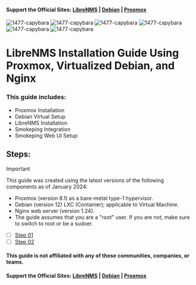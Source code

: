 #### Support the Official Sites: [LibreNMS](https://www.librenms.org/) | [Debian](https://www.debian.org/) | [Proxmox](https://www.proxmox.com/en/)

![1477-capybara](https://github.com/hispanicdevian/libreNMS-Guide/assets/135581442/4296fa98-e024-4ed7-9d23-8f414f94b5c0) ![1477-capybara](https://github.com/hispanicdevian/libreNMS-Guide/assets/135581442/4296fa98-e024-4ed7-9d23-8f414f94b5c0) ![1477-capybara](https://github.com/hispanicdevian/libreNMS-Guide/assets/135581442/4296fa98-e024-4ed7-9d23-8f414f94b5c0) ![1477-capybara](https://github.com/hispanicdevian/libreNMS-Guide/assets/135581442/4296fa98-e024-4ed7-9d23-8f414f94b5c0) ![1477-capybara](https://github.com/hispanicdevian/libreNMS-Guide/assets/135581442/4296fa98-e024-4ed7-9d23-8f414f94b5c0) ![1477-capybara](https://github.com/hispanicdevian/libreNMS-Guide/assets/135581442/4296fa98-e024-4ed7-9d23-8f414f94b5c0)

# LibreNMS Installation Guide Using Proxmox, Virtualized Debian, and Nginx
### This guide includes:
- Proxmox Installation
- Debian Virtual Setup
- LibreNMS Installation
- Smokeping Integration
- Smokeping Web UI Setup
## Steps:
> [!IMPORTANT]
> This guide was created using the latest versions of the following components as of January 2024:
> - Proxmox (version 8.1) as a bare-metal type-1 hypervisor.
> - Debian (version 12) LXC (Container); applicable to Virtual Machine.
> - Nginx web server (version 1.24).
> - The guide assumes that you are a "root" user. If you are not, make sure to switch to root or be a sudoer.

- [ ] [Step 01](Step_01.md)
- [ ] [Step 02](Step_02.md)

#### This guide is not affiliated with any of these communities, companies, or teams.
#### Support the Official Sites: [LibreNMS](https://www.librenms.org/) | [Debian](https://www.debian.org/) | [Proxmox](https://www.proxmox.com/en/)
